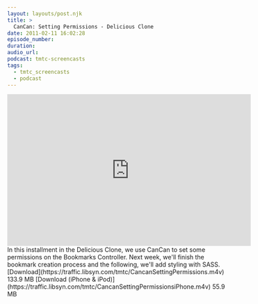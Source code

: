 ```yaml
---
layout: layouts/post.njk
title: >
  CanCan: Setting Permissions - Delicious Clone
date: 2011-02-11 16:02:28
episode_number:
duration:
audio_url:
podcast: tmtc-screencasts
tags:
  - tmtc_screencasts
  - podcast
---
```


<iframe title="YouTube video player" width="560" height="349" src="https://www.youtube.com/embed/Y04cQ_Vry_c" frameborder="0" allowfullscreen></iframe>In this installment in the Delicious Clone, we use CanCan to set some permissions on the Bookmarks Controller. Next week, we'll finish the bookmark creation process and the following, we'll add styling with SASS.[Download](https://traffic.libsyn.com/tmtc/CancanSettingPermissions.m4v) 133.9 MB [Download (iPhone & iPod)](https://traffic.libsyn.com/tmtc/CancanSettingPermissionsiPhone.m4v) 55.9 MB
